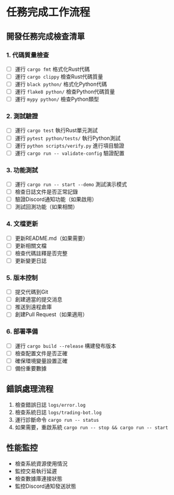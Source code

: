 # 任務完成工作流程

## 開發任務完成檢查清單

### 1. 代碼質量檢查
- [ ] 運行 `cargo fmt` 格式化Rust代碼
- [ ] 運行 `cargo clippy` 檢查Rust代碼質量
- [ ] 運行 `black python/` 格式化Python代碼
- [ ] 運行 `flake8 python/` 檢查Python代碼質量
- [ ] 運行 `mypy python/` 檢查Python類型

### 2. 測試驗證
- [ ] 運行 `cargo test` 執行Rust單元測試
- [ ] 運行 `pytest python/tests/` 執行Python測試
- [ ] 運行 `python scripts/verify.py` 進行項目驗證
- [ ] 運行 `cargo run -- validate-config` 驗證配置

### 3. 功能測試
- [ ] 運行 `cargo run -- start --demo` 測試演示模式
- [ ] 檢查日誌文件是否正常記錄
- [ ] 驗證Discord通知功能（如果啟用）
- [ ] 測試回測功能（如果相關）

### 4. 文檔更新
- [ ] 更新README.md（如果需要）
- [ ] 更新相關文檔
- [ ] 檢查代碼註釋是否完整
- [ ] 更新變更日誌

### 5. 版本控制
- [ ] 提交代碼到Git
- [ ] 創建適當的提交消息
- [ ] 推送到遠程倉庫
- [ ] 創建Pull Request（如果適用）

### 6. 部署準備
- [ ] 運行 `cargo build --release` 構建發布版本
- [ ] 檢查配置文件是否正確
- [ ] 確保環境變量設置正確
- [ ] 備份重要數據

## 錯誤處理流程
1. 檢查錯誤日誌 `logs/error.log`
2. 檢查系統日誌 `logs/trading-bot.log`
3. 運行診斷命令 `cargo run -- status`
4. 如果需要，重啟系統 `cargo run -- stop && cargo run -- start`

## 性能監控
- 檢查系統資源使用情況
- 監控交易執行延遲
- 檢查數據庫連接狀態
- 監控Discord通知發送狀態